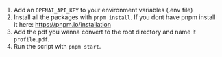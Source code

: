1. Add an `OPENAI_API_KEY` to your environment variables (.env file)
2. Install all the packages with `pnpm install`. If you dont have pnpm install it here: https://pnpm.io/installation
3. Add the pdf you wanna convert to the root directory and name it `profile.pdf`.
4. Run the script with `pnpm start`.
